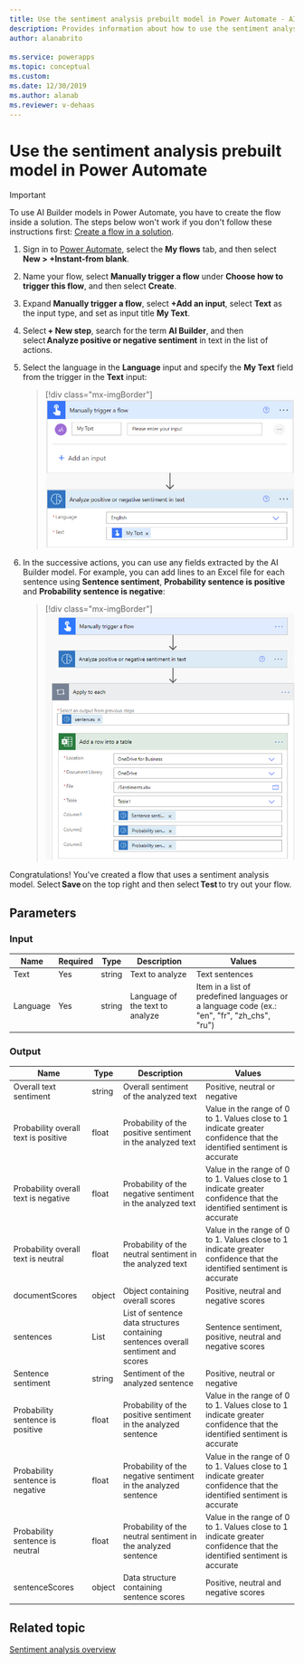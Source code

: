 ```yaml
---
title: Use the sentiment analysis prebuilt model in Power Automate - AI Builder | Microsoft Docs
description: Provides information about how to use the sentiment analysis prebuilt model in your Flows
author: alanabrito

ms.service: powerapps
ms.topic: conceptual
ms.custom: 
ms.date: 12/30/2019
ms.author: alanab
ms.reviewer: v-dehaas
---
```



# Use the sentiment analysis prebuilt model in Power Automate


> [!IMPORTANT]
 > To use AI Builder models in Power Automate, you have to create the flow inside a solution. The steps below won't work if you don't follow these instructions first: [Create a flow in a solution](/flow/create-flow-solution).

1. Sign in to [Power Automate](https://flow.microsoft.com/), select the **My flows** tab, and then select **New > +Instant-from blank**.
1. Name your flow, select **Manually trigger a flow** under **Choose how to trigger this flow**, and then select **Create**.
1. Expand **Manually trigger a flow**, select **+Add an input**, select **Text** as the input type, and set as input title **My Text**.
1. Select **+ New step**, search for the term **AI Builder**, and then select **Analyze positive or negative sentiment** in text in the list of actions.
1. Select the language in the **Language** input and specify the **My Text** field from the trigger in the **Text** input:

    > [!div class="mx-imgBorder"]
    > ![Manually trigger flow screen](media/flow-sentiment-analysis-12.png "Manually trigger flow screen")

1. In the successive actions, you can use any fields extracted by the AI Builder model. For example, you can add lines to an Excel file for each sentence using **Sentence sentiment**, **Probability sentence is positive** and **Probability sentence is negative**:

    > [!div class="mx-imgBorder"]
    > ![Add row in Excel](media/flow-sentiment-analysis-22.png "Add row in Excel")

Congratulations! You've created a flow that uses a sentiment analysis model. Select **Save** on the top right and then select **Test** to try out your flow.


## Parameters
### Input
|Name |Required |Type |Description |Values |
|---------|---------|---------|---------|---------|
|Text |Yes |string |Text to analyze |Text sentences |
|Language |Yes |string | Language of the text to analyze | Item in a list of predefined languages or a language code (ex.: "en", "fr", "zh_chs", "ru")

### Output
|Name |Type |Description |Values |
|---------|---------|---------|---------|
|Overall text sentiment |string |Overall sentiment of the analyzed text|Positive, neutral or negative |
|Probability overall text is positive |float |Probability of the positive sentiment in the analyzed text|Value in the range of 0 to 1. Values close to 1 indicate greater confidence that the identified sentiment is accurate |
|Probability overall text is negative |float |Probability of the negative sentiment in the analyzed text|Value in the range of 0 to 1. Values close to 1 indicate greater confidence that the identified sentiment is accurate |
|Probability overall text is neutral |float |Probability of the neutral sentiment in the analyzed text|Value in the range of 0 to 1. Values close to 1 indicate greater confidence that the identified sentiment is accurate |
|documentScores |object |Object containing overall scores|Positive, neutral and negative scores |
|sentences |List |List of sentence data structures containing sentences overall sentiment and scores |Sentence sentiment, positive, neutral and negative scores |
|Sentence sentiment |string |Sentiment of the analyzed sentence|Positive, neutral or negative |
|Probability sentence is positive |float |Probability of the positive sentiment in the analyzed sentence|Value in the range of 0 to 1. Values close to 1 indicate greater confidence that the identified sentiment is accurate |
|Probability sentence is negative |float |Probability of the negative sentiment in the analyzed sentence|Value in the range of 0 to 1. Values close to 1 indicate greater confidence that the identified sentiment is accurate |
|Probability sentence is neutral |float |Probability of the neutral sentiment in the analyzed sentence|Value in the range of 0 to 1. Values close to 1 indicate greater confidence that the identified sentiment is accurate |
|sentenceScores |object |Data structure containing sentence scores|Positive, neutral and negative scores |



## Related topic

[Sentiment analysis overview](prebuilt-sentiment-analysis.md)
